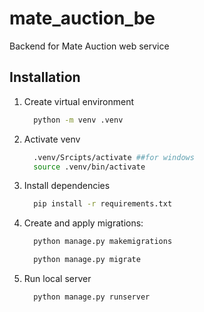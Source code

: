 # mate_auction_be
Backend for Mate Auction web service

## Installation

1.  Create virtual environment
    ```bash
      python -m venv .venv
    ```
2.  Activate venv
    ```bash
      .venv/Srcipts/activate ##for windows
      source .venv/bin/activate
    ```
3.  Install dependencies
    ```bash
      pip install -r requirements.txt
    ```
4. Create and apply migrations:
    ```bash
      python manage.py makemigrations
    ```
    ```bash
      python manage.py migrate
   ```
5. Run local server
    ```bash
      python manage.py runserver
    ```
